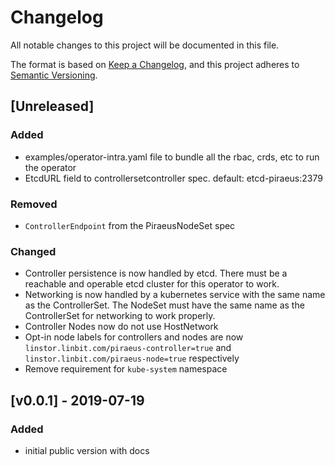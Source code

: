 # Changelog
All notable changes to this project will be documented in this file.

The format is based on [Keep a Changelog](https://keepachangelog.com/en/1.0.0/),
and this project adheres to [Semantic Versioning](https://semver.org/spec/v2.0.0.html).

## [Unreleased]
### Added
- examples/operator-intra.yaml file to bundle all the rbac, crds, etc to run the
  operator
- EtcdURL field to controllersetcontroller spec. default: etcd-piraeus:2379

### Removed
- `ControllerEndpoint` from the PiraeusNodeSet spec

### Changed
- Controller persistence is now handled by etcd. There must be a reachable and
  operable etcd cluster for this operator to work.
- Networking is now handled by a kubernetes service with the same name
  as the ControllerSet. The NodeSet must have the same name as the ControllerSet
  for networking to work properly.
- Controller Nodes now do not use HostNetwork
- Opt-in node labels for controllers and nodes are now
`linstor.linbit.com/piraeus-controller=true` and
`linstor.linbit.com/piraeus-node=true` respectively
- Remove requirement for `kube-system` namespace

## [v0.0.1] - 2019-07-19
### Added
- initial public version with docs
